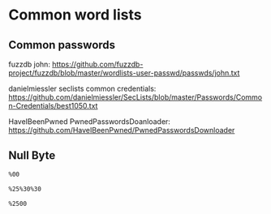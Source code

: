 # Common word lists

## Common passwords
fuzzdb john:
https://github.com/fuzzdb-project/fuzzdb/blob/master/wordlists-user-passwd/passwds/john.txt

danielmiessler seclists common credentials:
https://github.com/danielmiessler/SecLists/blob/master/Passwords/Common-Credentials/best1050.txt

HaveIBeenPwned PwnedPasswordsDoanloader:
https://github.com/HaveIBeenPwned/PwnedPasswordsDownloader

## Null Byte

```bash
%00

%25%30%30

%2500
```